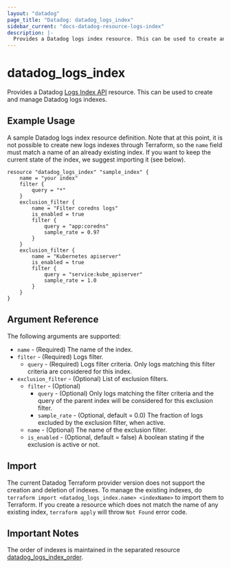 ```yaml
---
layout: "datadog"
page_title: "Datadog: datadog_logs_index"
sidebar_current: "docs-datadog-resource-logs-index"
description: |-
  Provides a Datadog logs index resource. This can be used to create and manage logs indexes.
---
```


# datadog_logs_index

Provides a Datadog [Logs Index API](https://docs.datadoghq.com/api/?lang=python#logs-indexes) resource. This can be used to create and manage Datadog logs indexes.

## Example Usage

A sample Datadog logs index resource definition. Note that at this point, it is not possible to create new logs indexes
through Terraform, so the `name` field must match a name of an already existing index. If you want to keep the current 
state of the index, we suggest importing it (see below).

```hcl
resource "datadog_logs_index" "sample_index" {
    name = "your index"
    filter {
        query = "*"
    }
    exclusion_filter {
        name = "Filter coredns logs"
        is_enabled = true
        filter {
            query = "app:coredns"
            sample_rate = 0.97
        }
    }
    exclusion_filter {
        name = "Kubernetes apiserver"
        is_enabled = true
        filter {
            query = "service:kube_apiserver"
            sample_rate = 1.0
        }
    }
}
```

## Argument Reference

The following arguments are supported:

* `name` - (Required) The name of the index.
* `filter` - (Required) Logs filter.
  * `query` - (Required) Logs filter criteria. Only logs matching this filter criteria are considered for this index.
* `exclusion_filter` - (Optional) List of exclusion filters.
  * `filter` - (Optional)
      * `query` - (Optional) Only logs matching the filter criteria and the query of the parent index will be considered for this exclusion filter.
      * `sample_rate` - (Optional, default = 0.0) The fraction of logs excluded by the exclusion filter, when active.
  * `name` - (Optional) The name of the exclusion filter.
  * `is_enabled` - (Optional, default = false) A boolean stating if the exclusion is active or not.

## Import

The current Datadog Terraform provider version does not support the creation and deletion of indexes.
To manage the existing indexes, do `terraform import <datadog_logs_index.name> <indexName>` to import them to Terraform. 
If you create a resource which does not match the name of any existing index, `terraform apply` will throw `Not Found` error
code. 

## Important Notes

The order of indexes is maintained in the separated resource [datadog_logs_index_order](logs_index_order.html#datadog_logs_index_order). 
